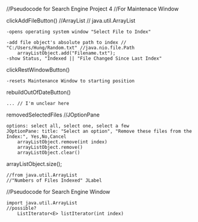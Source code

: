 //Pseudocode for Search Engine Project 4
//For Maintenace Window

clickAddFileButton() //ArrayList // java.util.ArrayList
	
	-opens operating system window "Select File to Index"
	
	-add file object's absolute path to index // "C:/Users/Hung/Random.txt" //java.nio.file.Path
		arrayListObject.add("Filename.txt");
	-show Status, "Indexed || "File Changed Since Last Index"
clickRestWindowButton()
	
	-resets Maintenance Window to starting position
rebuildOutOfDateButton()
	
	... // I'm unclear here
	
removedSelectedFiles //JOptionPane
	
	options: select all, select one, select a few
	JOptionPane: title: "Select an option", "Remove these files from the Index:", Yes,No,Cancel
		arrayListObject.remove(int index)
		arrayListObject.remove()
		arrayListObject.clear()
		
arrayListObject.size(); 
	
	//from java.util.ArrayList 
	//"Numbers of Files Indexed" JLabel


//Pseudocode for Search Engine Window
	
	import java.util.ArrayList
	//possible?  
		ListIterator<E>	listIterator​(int index)
